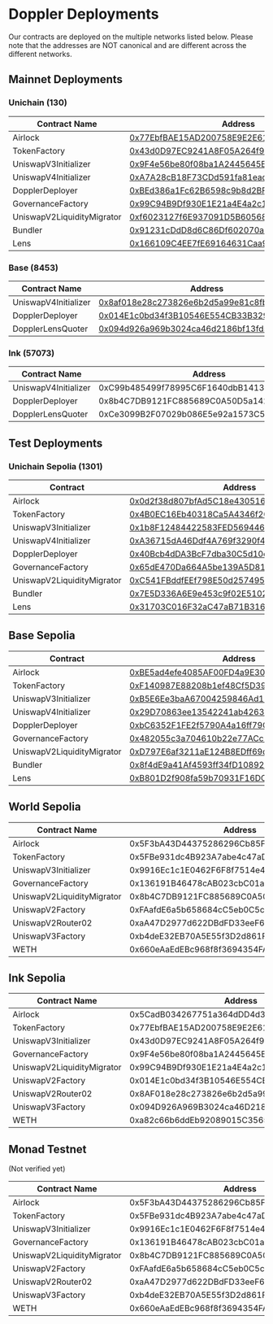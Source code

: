 # Doppler Deployments

Our contracts are deployed on the multiple networks listed below. Please note that the addresses are NOT canonical and are different across the different networks.

## Mainnet Deployments

### Unichain (130)

| Contract Name              | Address                                                                                                                           |
| -------------------------- | --------------------------------------------------------------------------------------------------------------------------------- |
| Airlock                    | [0x77EbfBAE15AD200758E9E2E61597c0B07d731254](https://unichain.blockscout.com/address/0x77EbfBAE15AD200758E9E2E61597c0B07d731254]) |
| TokenFactory               | [0x43d0D97EC9241A8F05A264f94B82A1d2E600f2B3](https://unichain.blockscout.com/address/0x43d0D97EC9241A8F05A264f94B82A1d2E600f2B3]) |
| UniswapV3Initializer       | [0x9F4e56be80f08ba1A2445645EFa6d231E27b43ec](https://unichain.blockscout.com/address/0x9F4e56be80f08ba1A2445645EFa6d231E27b43ec]) |
| UniswapV4Initializer       | [0xA7A28cB18F73CDd591fa81ead6ffadf749c0d0a2](https://unichain.blockscout.com/address/0xA7A28cB18F73CDd591fa81ead6ffadf749c0d0a2)  |
| DopplerDeployer            | [0xBEd386a1Fc62B6598c9b8d2BF634471B6Fe75EB7](https://unichain.blockscout.com/address/0xBEd386a1Fc62B6598c9b8d2BF634471B6Fe75EB7]) |
| GovernanceFactory          | [0x99C94B9Df930E1E21a4E4a2c105dBff21bF5c5aE](https://unichain.blockscout.com/address/0x99C94B9Df930E1E21a4E4a2c105dBff21bF5c5aE]) |
| UniswapV2LiquidityMigrator | [0xf6023127f6E937091D5B605680056A6D27524bad](https://unichain.blockscout.com/address/0xf6023127f6E937091D5B605680056A6D27524bad]) |
| Bundler                    | [0x91231cDdD8d6C86Df602070a3081478e074b97b7](https://unichain.blockscout.com/address/0x91231cDdD8d6C86Df602070a3081478e074b97b7]) |
| Lens                       | [0x166109C4EE7fE69164631Caa937dAA5F5cEbFef0](https://unichain.blockscout.com/address/0x166109C4EE7fE69164631Caa937dAA5F5cEbFef0]) |

### Base (8453)

| Contract Name        | Address                                                                                                               |
| -------------------- | --------------------------------------------------------------------------------------------------------------------- |
| UniswapV4Initializer | [0x8af018e28c273826e6b2d5a99e81c8fb63729b07](https://basescan.org/address/0x8af018e28c273826e6b2d5a99e81c8fb63729b07) |
| DopplerDeployer      | [0x014E1c0bd34f3B10546E554CB33B3293fECDD056](https://basescan.org/address/0x014E1c0bd34f3B10546E554CB33B3293fECDD056) |
| DopplerLensQuoter    | [0x094d926a969b3024ca46d2186bf13fd5cdba9ce2](https://basescan.org/address/0x094d926a969b3024ca46d2186bf13fd5cdba9ce2) |

### Ink (57073)

| Contract Name        | Address                                    |
| -------------------- | ------------------------------------------ |
| UniswapV4Initializer | 0xC99b485499f78995C6F1640dbB1413c57f8BA684 |
| DopplerDeployer      | 0x8b4C7DB9121FC885689C0A50D5a1429F15AEc2a0 |
| DopplerLensQuoter    | 0xCe3099B2F07029b086E5e92a1573C5f5A3071783 |

## Test Deployments

### Unichain Sepolia (1301)

| Contract                   | Address                                                                                                                              |
| -------------------------- | ------------------------------------------------------------------------------------------------------------------------------------ |
| Airlock                    | [0x0d2f38d807bfAd5C18e430516e10ab560D300caF](https://base-sepolia.blockscout.com/address/0x0d2f38d807bfAd5C18e430516e10ab560D300caF) |
| TokenFactory               | [0x4B0EC16Eb40318Ca5A4346f20F04A2285C19675B](https://base-sepolia.blockscout.com/address/0x4B0EC16Eb40318Ca5A4346f20F04A2285C19675B) |
| UniswapV3Initializer       | [0x1b8F12484422583FED5694469f94C7839a823980](https://base-sepolia.blockscout.com/address/0x1b8F12484422583FED5694469f94C7839a823980) |
| UniswapV4Initializer       | [0xA36715dA46Ddf4A769f3290f49AF58bF8132ED8E](https://base-sepolia.blockscout.com/address/0xA36715dA46Ddf4A769f3290f49AF58bF8132ED8E) |
| DopplerDeployer            | [0x40Bcb4dDA3BcF7dba30C5d10c31EE2791ed9ddCa](https://base-sepolia.blockscout.com/address/0x40Bcb4dDA3BcF7dba30C5d10c31EE2791ed9ddCa) |
| GovernanceFactory          | [0x65dE470Da664A5be139A5D812bE5FDa0d76CC951](https://base-sepolia.blockscout.com/address/0x65dE470Da664A5be139A5D812bE5FDa0d76CC951) |
| UniswapV2LiquidityMigrator | [0xC541FBddfEEf798E50d257495D08efe00329109A](https://base-sepolia.blockscout.com/address/0xC541FBddfEEf798E50d257495D08efe00329109A) |
| Bundler                    | [0x7E5D336A6E9e453c9f02E5102CC039E015Fd8fb8](https://base-sepolia.blockscout.com/address/0x7E5D336A6E9e453c9f02E5102CC039E015Fd8fb8) |
| Lens                       | [0x31703C016F32aC47aB71B3160b3579EcE05a5E5d](https://base-sepolia.blockscout.com/address/0x31703C016F32aC47aB71B3160b3579EcE05a5E5d) |

## Base Sepolia

| Contract                   | Address                                                                                                                              |
| -------------------------- | ------------------------------------------------------------------------------------------------------------------------------------ |
| Airlock                    | [0xBE5ad4efe4085AF00FD4a9E30b754cDcEFE9C6Ad](https://base-sepolia.blockscout.com/address/0xBE5ad4efe4085AF00FD4a9E30b754cDcEFE9C6Ad) |
| TokenFactory               | [0xF140987E88208b1ef48Cf5D39448Cc82EdF1f51e](https://base-sepolia.blockscout.com/address/0xF140987E88208b1ef48Cf5D39448Cc82EdF1f51e) |
| UniswapV3Initializer       | [0xB5E6Ee3baA67004259846Ad151bB0A2D2836f12d](https://base-sepolia.blockscout.com/address/0xB5E6Ee3baA67004259846Ad151bB0A2D2836f12d) |
| UniswapV4Initializer       | [0x29D70863ee13542241ab4263A272289FD6E5F625](https://base-sepolia.blockscout.com/address/0x29D70863ee13542241ab4263A272289FD6E5F625) |
| DopplerDeployer            | [0xbC6352F1FE2f5790A4a16ff79C9cB5caD238b258](https://base-sepolia.blockscout.com/address/0xbC6352F1FE2f5790A4a16ff79C9cB5caD238b258) |
| GovernanceFactory          | [0x482055c3a704610b22e77ACc29863F92bcFd4298](https://base-sepolia.blockscout.com/address/0x482055c3a704610b22e77ACc29863F92bcFd4298) |
| UniswapV2LiquidityMigrator | [0xD797E6af3211aE124B8EDff69db21FFe6C659104](https://base-sepolia.blockscout.com/address/0xD797E6af3211aE124B8EDff69db21FFe6C659104) |
| Bundler                    | [0x8f4dE9a41Af4593ff34fD10892E51981E30acAf4](https://base-sepolia.blockscout.com/address/0x8f4dE9a41Af4593ff34fD10892E51981E30acAf4) |
| Lens                       | [0xB801D2f908fa59b70931F16DC8c2Df093686bA80](https://base-sepolia.blockscout.com/address/0xB801D2f908fa59b70931F16DC8c2Df093686bA80) |

## World Sepolia

| Contract Name              | Address                                    |
| -------------------------- | ------------------------------------------ |
| Airlock                    | 0x5F3bA43D44375286296Cb85F1EA2EBfa25dde731 |
| TokenFactory               | 0x5FBe931dc4B923A7abe4c47aD68d5bF9Eda5B76D |
| UniswapV3Initializer       | 0x9916Ec1c1E0462F6F8f7514e414F06bf001Ac82A |
| GovernanceFactory          | 0x136191B46478cAB023cbC01a36160C4Aad81677a |
| UniswapV2LiquidityMigrator | 0x8b4C7DB9121FC885689C0A50D5a1429F15AEc2a0 |
| UniswapV2Factory           | 0xFAafdE6a5b658684cC5eb0C5c2c755B00A246F45 |
| UniswapV2Router02          | 0xaA47D2977d622DBdFD33eeF6a8276727c52EB4e5 |
| UniswapV3Factory           | 0xb4deE32EB70A5E55f3D2d861F49Fb3D79f7a14d9 |
| WETH                       | 0x660eAaEdEBc968f8f3694354FA8EC0b4c5Ba8D12 |

## Ink Sepolia

| Contract Name              | Address                                    |
| -------------------------- | ------------------------------------------ |
| Airlock                    | 0x5CadB034267751a364dDD4d321C99E07A307f915 |
| TokenFactory               | 0x77EbfBAE15AD200758E9E2E61597c0B07d731254 |
| UniswapV3Initializer       | 0x43d0D97EC9241A8F05A264f94B82A1d2E600f2B3 |
| GovernanceFactory          | 0x9F4e56be80f08ba1A2445645EFa6d231E27b43ec |
| UniswapV2LiquidityMigrator | 0x99C94B9Df930E1E21a4E4a2c105dBff21bF5c5aE |
| UniswapV2Factory           | 0x014E1c0bd34f3B10546E554CB33B3293fECDD056 |
| UniswapV2Router02          | 0x8AF018e28c273826e6b2d5a99e81c8fB63729b07 |
| UniswapV3Factory           | 0x094D926A969B3024ca46D2186BF13FD5CDBA9CE2 |
| WETH                       | 0xa82c66b6ddEb92089015C3565E05B5c9750b2d4B |

## Monad Testnet

(Not verified yet)

| Contract Name              | Address                                    |
| -------------------------- | ------------------------------------------ |
| Airlock                    | 0x5F3bA43D44375286296Cb85F1EA2EBfa25dde731 |
| TokenFactory               | 0x5FBe931dc4B923A7abe4c47aD68d5bF9Eda5B76D |
| UniswapV3Initializer       | 0x9916Ec1c1E0462F6F8f7514e414F06bf001Ac82A |
| GovernanceFactory          | 0x136191B46478cAB023cbC01a36160C4Aad81677a |
| UniswapV2LiquidityMigrator | 0x8b4C7DB9121FC885689C0A50D5a1429F15AEc2a0 |
| UniswapV2Factory           | 0xFAafdE6a5b658684cC5eb0C5c2c755B00A246F45 |
| UniswapV2Router02          | 0xaA47D2977d622DBdFD33eeF6a8276727c52EB4e5 |
| UniswapV3Factory           | 0xb4deE32EB70A5E55f3D2d861F49Fb3D79f7a14d9 |
| WETH                       | 0x660eAaEdEBc968f8f3694354FA8EC0b4c5Ba8D12 |
